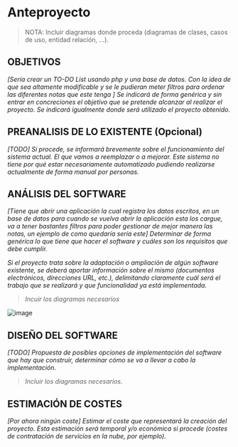 # Anteproyecto

> NOTA: Incluir diagramas donde proceda (diagramas de clases, casos de uso, entidad relación, ...).

## OBJETIVOS

*[Sería crear un TO-DO List usando php y una base de datos. Con la idea de que sea altamente modificable y se le pudieran meter filtros para ordenar las diferentes notas que este tenga ] Se indicará de forma genérica y sin entrar en concreciones el objetivo
que se pretende alcanzar al realizar el proyecto. Se indicará igualmente donde
será utilizado el proyecto obtenido.*

## PREANALISIS DE LO EXISTENTE (Opcional)

*[TODO] Si procede, se informará brevemente sobre el funcionamiento del sistema actual. El que vamos a reemplazar o a mejorar. Este sistema no tiene por qué estar necesariamente automatizado pudiendo realizarse actualmente de forma manual por personas.*

## ANÁLISIS DEL SOFTWARE

*[Tiene que abrir una aplicación la cual registra los datos escritos, en un base de datos para cuando se vuelva abrir la aplicación esta los cargue, va a tener bastantes filtros para poder gestionar de mejor manera las notas, un ejemplo de como quedaría sería este] Determinar de forma genérica lo que tiene que hacer el software y cuáles son los requisitos que debe cumplir.*

*Si el proyecto trata sobre la adaptación o ampliación de algún software existente, se deberá aportar información sobre el mismo (documentos electrónicos, direcciones URL, etc.), delimitando claramente cuál será el trabajo que se realizará y que funcionalidad ya está implementada.*

> *Incuir los diagramas necesarios*

![image](https://user-images.githubusercontent.com/114065586/226199774-3f9edd04-1310-4d17-88b8-494ade24e91d.png)


## DISEÑO DEL SOFTWARE

*[TODO] Propuesta de posibles opciones de implementación del software que hay que construir, determinar cómo se va a llevar a cabo la implementación.*

>  *Incluir los diagramas necesarios.*

## ESTIMACIÓN DE COSTES

*[Por ahora ningún coste] Estimar el coste que representará la creación del proyecto. Esta estimación será temporal y/o económica si procede (costes de contratación de servicios en la nube, por ejemplo).*
